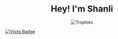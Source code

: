 <h1 align="center">Hey! I'm Shanli</h1>

<p align="center">
<img src="https://github-profile-trophy.vercel.app/?username=ShanliAlefkhani&theme=onedark&margin-w=12&margin-h=10&column=7&no-frame=true" alt="Trophies" />
 </p>

[![Visits Badge](https://badges.pufler.dev/visits/ShanliAlefkhani/ShanliAlefkhani)]()

<!--
**ShanliAlefkhani/ShanliAlefkhani** is a ✨ _special_ ✨ repository because its `README.md` (this file) appears on your GitHub profile.

Here are some ideas to get you started:

- 🔭 I’m currently working on ...
- 🌱 I’m currently learning ...
- 👯 I’m looking to collaborate on ...
- 🤔 I’m looking for help with ...
- 💬 Ask me about ...
- 📫 How to reach me: ...
- 😄 Pronouns: ...
- ⚡ Fun fact: ...
-->
